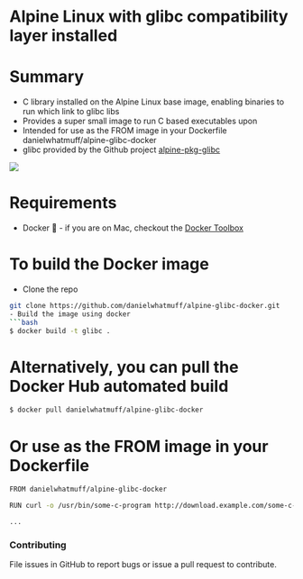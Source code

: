 # Alpine Linux with glibc compatibility layer installed

# Summary

- C library installed on the Alpine Linux base image, enabling binaries to run which link to glibc libs 
- Provides a super small image to run C based executables upon
- Intended for use as the FROM image in your Dockerfile danielwhatmuff/alpine-glibc-docker
- glibc provided by the Github project [alpine-pkg-glibc](https://github.com/andyshinn/alpine-pkg-glibc)

[![](https://badge.imagelayers.io/danielwhatmuff/alpine-glibc-docker:latest.svg)](https://imagelayers.io/?images=danielwhatmuff/alpine-glibc-docker:latest 'Inspect Docker images at imagelayers.io')

# Requirements

- Docker :whale: - if you are on Mac, checkout the [Docker Toolbox](http://docs.docker.com/mac/step_one/)

# To build the Docker image

- Clone the repo
```bash
git clone https://github.com/danielwhatmuff/alpine-glibc-docker.git
- Build the image using docker
```bash
$ docker build -t glibc .
```

# Alternatively, you can pull the Docker Hub automated build

```bash
$ docker pull danielwhatmuff/alpine-glibc-docker
```

# Or use as the FROM image in your Dockerfile

```bash
FROM danielwhatmuff/alpine-glibc-docker

RUN curl -o /usr/bin/some-c-program http://download.example.com/some-c-program

...
```

### Contributing
File issues in GitHub to report bugs or issue a pull request to contribute.

